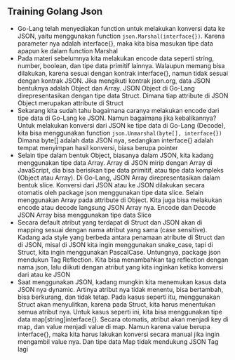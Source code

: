 ## Training Golang Json

- Go-Lang telah menyediakan function untuk melakukan konversi data ke JSON, yaitu menggunakan function `json.Marshal(interface{})`. Karena parameter nya adalah interface{}, maka kita bisa masukan tipe data apapun ke dalam function Marshal
- Pada materi sebelumnya kita melakukan encode data seperti string, number, boolean, dan tipe data primitif lainnya. Walaupun memang bisa dilakukan, karena sesuai dengan kontrak interface{}, namun tidak sesuai dengan kontrak JSON. Jika mengikuti kontrak json.org, data JSON bentuknya adalah Object dan Array. JSON Object di Go-Lang direpresentasikan dengan tipe data Struct. Dimana tiap attribute di JSON Object merupakan attribute di Struct
- Sekarang kita sudah tahu bagaimana caranya melakukan encode dari tipe data di Go-Lang ke JSON. Namun bagaimana jika kebalikannya? Untuk melakukan konversi dari JSON ke tipe data di Go-Lang (Decode), kita bisa menggunakan function `json.Unmarshal(byte[], interface{})` Dimana byte[] adalah data JSON nya, sedangkan interface{} adalah tempat menyimpan hasil konversi, biasa berupa pointer
- Selain tipe dalam bentuk Object, biasanya dalam JSON, kita kadang menggunakan tipe data Array. Array di JSON mirip dengan Array di JavaScript, dia bisa berisikan tipe data primitif, atau tipe data kompleks (Object atau Array). Di Go-Lang, JSON Array direpresentasikan dalam bentuk slice. Konversi dari JSON atau ke JSON dilakukan secara otomatis oleh package json menggunakan tipe data slice. Selain menggunakan Array pada attribute di Object. Kita juga bisa melakukan encode atau decode langsung JSON Array nya. Encode dan Decode JSON Array bisa menggunakan tipe data Slice
- Secara default atribut yang terdapat di Struct dan JSON akan di mapping sesuai dengan nama atribut  yang sama (case sensitive). Kadang ada style yang berbeda antara penamaan atribute di Struct dan di JSON, misal di JSON kita ingin menggunakan snake_case, tapi di Struct, kita ingin menggunakan PascalCase. Untungnya, package json mendukun Tag Reflection. Kita bisa menambahkan tag reflection dengan nama json, lalu diikuti dengan atribut yang kita inginkan ketika konversi dari atau ke JSON
- Saat menggunakan JSON, kadang mungkin kita menemukan kasus data JSON nya dynamic. Artinya atribut nya tidak menentu, bisa bertambah, bisa berkurang, dan tidak tetap. Pada kasus seperti itu, menggunakan Struct akan menyulitkan, karena pada Struct, kita harus menentukan semua atribut nya. Untuk kasus seperti ini, kita bisa menggunakan tipe data map[string]interface{}. Secara otomatis, atribut akan menjadi key di map, dan value menjadi value di map. Namun karena value berupa interface{}, maka kita harus lakukan konversi secara manual jika ingin mengambil value nya. Dan tipe data Map tidak mendukung JSON Tag lagi